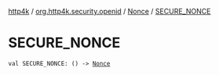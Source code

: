 [http4k](../../index.md) / [org.http4k.security.openid](../index.md) / [Nonce](index.md) / [SECURE_NONCE](./-s-e-c-u-r-e_-n-o-n-c-e.md)

# SECURE_NONCE

`val SECURE_NONCE: () -> `[`Nonce`](index.md)